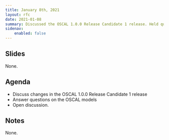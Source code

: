 ```yaml
---
title: January 8th, 2021
layout: rfc
date: 2021-01-08
summary: Discussed the OSCAL 1.0.0 Release Candidate 1 release. Held question and answer session.
sidenav:
    enabled: false
---
```


## Slides

None.

## Agenda

- Discuss changes in the OSCAL 1.0.0 Release Candidate 1 release
- Answer questions on the OSCAL models
- Open discussion.

## Notes

None.

